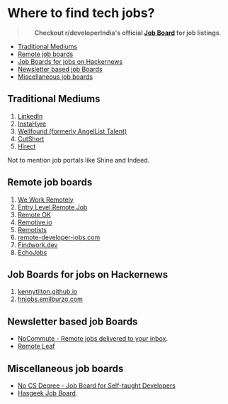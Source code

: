 <!-- omit from toc -->
# Where to find tech jobs?

<center>

> **Checkout r/developerIndia's official [Job Board](https://developersindia.in/job-board/) for job listings**.

</center>

- [Traditional Mediums](#traditional-mediums)
- [Remote job boards](#remote-job-boards)
- [Job Boards for jobs on Hackernews](#job-boards-for-jobs-on-hackernews)
- [Newsletter based job Boards](#newsletter-based-job-boards)
- [Miscellaneous job boards](#miscellaneous-job-boards)

## Traditional Mediums

1. [LinkedIn](https://www.linkedin.com/jobs/)
2. [InstaHyre](https://www.instahyre.com/)
3. [Wellfound (formerly AngelList Talent)](https://wellfound.com/)
4. [CutShort](https://cutshort.io/)
5. [Hirect](https://www.hirect.in/)

Not to mention job portals like Shine and Indeed.

## Remote job boards

1. [We Work Remotely](https://weworkremotely.com/)
2. [Entry Level Remote Job](https://entrylevelremotejob.com/)
3. [Remote OK](https://remoteok.com/)
4. [Remotive.io](https://remotive.io/)
5. [Remotists](https://remotists.com/)
6. [remote-developer-jobs.com](https://www.remote-developer-jobs.com/)
7. [Findwork.dev](https://findwork.dev)
8. [EchoJobs](https://echojobs.io/search?q=&locations=Remote%2BIndia&page=1)

## Job Boards for jobs on Hackernews

1. [kennytilton.github.io](https://kennytilton.github.io/whoishiring/)
2. [hnjobs.emilburzo.com](https://hnjobs.emilburzo.com)

## Newsletter based job Boards

- [NoCommute - Remote jobs delivered to your inbox](https://nocommute.substack.com/).
- [Remote Leaf](https://remoteleaf.com/)

## Miscellaneous job boards

- [No CS Degree - Job Board for Self-taught Developers](https://www.nocsdegree.com/jobs/)
- [Hasgeek Job Board](https://hasjob.co/?c=programming).
